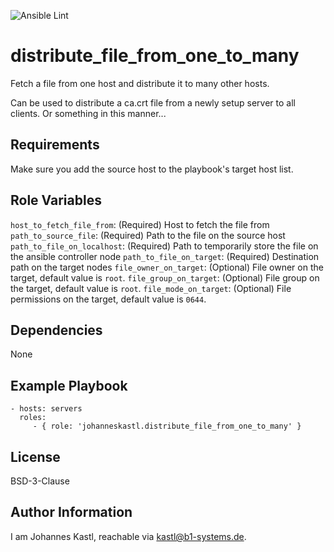 ![Ansible Lint](https://github.com/johanneskastl/ansible-role-distribute_file_from_one_to_many/workflows/Ansible%20Lint/badge.svg)

distribute_file_from_one_to_many
=========

Fetch a file from one host and distribute it to many other hosts.

Can be used to distribute a ca.crt file from a newly setup server to all clients. Or something in this manner...

Requirements
------------

Make sure you add the source host to the playbook's target host list.

Role Variables
--------------

`host_to_fetch_file_from`: (Required) Host to fetch the file from
`path_to_source_file`: (Required) Path to the file on the source host
`path_to_file_on_localhost`: (Required) Path to temporarily store the file on the ansible controller node
`path_to_file_on_target`: (Required) Destination path on the target nodes
`file_owner_on_target`: (Optional) File owner on the target, default value is `root`.
`file_group_on_target`: (Optional) File group on the target, default value is `root`.
`file_mode_on_target`: (Optional) File permissions on the target, default value is `0644`.

Dependencies
------------

None

Example Playbook
----------------

    - hosts: servers
      roles:
         - { role: 'johanneskastl.distribute_file_from_one_to_many' }

License
-------

BSD-3-Clause

Author Information
------------------

I am Johannes Kastl, reachable via kastl@b1-systems.de.

